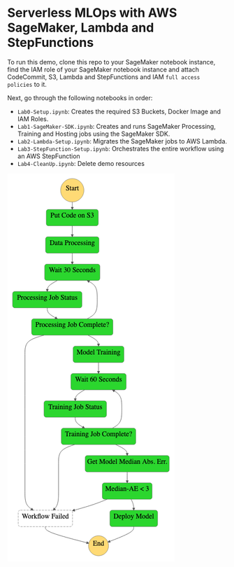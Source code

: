 # Serverless MLOps with AWS SageMaker, Lambda and StepFunctions
To run this demo, clone this repo to your SageMaker notebook instance, find the IAM role of your SageMaker notebook instance and attach CodeCommit, S3, Lambda and StepFunctions and IAM `full access policies` to it. 

Next, go through the following notebooks in order:
* `Lab0-Setup.ipynb`: Creates the required S3 Buckets, Docker Image and IAM Roles.
* `Lab1-SageMaker-SDK.ipynb`: Creates and runs SageMaker Processing, Training and Hosting jobs using the SageMaker SDK.
* `Lab2-Lambda-Setup.ipynb`: Migrates the SageMaker jobs to AWS Lambda.
* `Lab3-StepFunction-Setup.ipynb`: Orchestrates the entire workflow using an AWS StepFunction
* `Lab4-CleanUp.ipynb`: Delete demo resources

![Workflow Graph](/README-IMAGES/stepfunctions_graph.png)
